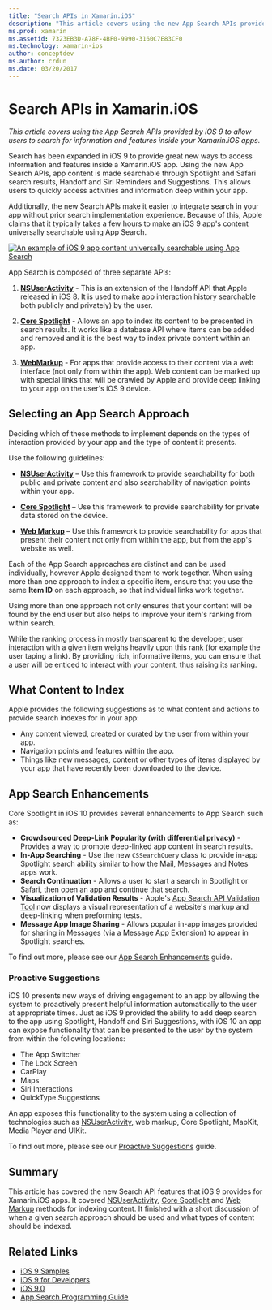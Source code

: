 ```yaml
---
title: "Search APIs in Xamarin.iOS"
description: "This article covers using the new App Search APIs provided by iOS 9 to allow users to search for information and features inside your Xamarin.iOS apps."
ms.prod: xamarin
ms.assetid: 7323EB3D-A78F-4BF0-9990-3160C7E83CF0
ms.technology: xamarin-ios
author: conceptdev
ms.author: crdun
ms.date: 03/20/2017
---
```


# Search APIs in Xamarin.iOS

_This article covers using the App Search APIs provided by iOS 9 to allow users to search for information and features inside your Xamarin.iOS apps._

Search has been expanded in iOS 9 to provide great new ways to access information
and features inside a Xamarin.iOS app. Using the new App Search APIs, app content
is made searchable through Spotlight and Safari search results, Handoff and Siri
Reminders and Suggestions. This allows users to quickly access activities and
information deep within your app.

Additionally, the new Search APIs make it easier to integrate search in your app
without prior search implementation experience. Because of this, Apple claims
that it typically takes a few hours to make an iOS 9 app's content universally
searchable using App Search.

[![An example of iOS 9 app content universally searchable using App Search](images/intro01.png)](images/intro01.png#lightbox)

App Search is composed of three separate APIs:

1. [**NSUserActivity**](nsuseractivity.md) - This is an extension of the Handoff API that Apple
    released in iOS 8. It is used to make app interaction history searchable
    both publicly and privately) by the user.

2. [**Core Spotlight**](corespotlight.md) - Allows an app to index its content to be presented in
    search results. It works like a database API where items can be added and
    removed and it is the best way to index private content within an app.

3. [**WebMarkup**](web-markup.md) - For apps that provide access to their content via a web
    interface (not only from within the app). Web content can be marked up with
    special links that will be crawled by Apple and provide deep linking to your
    app on the user's iOS 9 device.

## Selecting an App Search Approach

Deciding which of these methods to implement depends on the types of interaction
provided by your app and the type of content it presents.

Use the following guidelines:

- [**NSUserActivity**](nsuseractivity.md) – Use this framework to provide searchability for both
  public and private content and also searchability of navigation points within your app.

- [**Core Spotlight**](corespotlight.md) – Use this framework to provide
  searchability for private data stored on the device.

- [**Web Markup**](web-markup.md) – Use this framework to provide searchability for apps that present
  their content not only from within the app, but from the app's website as well.

Each of the App Search approaches are distinct and can be used individually,
however Apple designed them to work together. When using more than one approach
to index a specific item, ensure that you use the same **Item ID** on each approach,
so that individual links work together.

Using more than one approach not only ensures that your content will be found by
the end user but also helps to improve your item's ranking from within search.

While the ranking process in mostly transparent to the developer, user interaction
with a given item weighs heavily upon this rank (for example the user taping a link).
By providing rich, informative items, you can ensure that a user will be enticed to
interact with your content, thus raising its ranking.

## What Content to Index

Apple provides the following suggestions as to what content and actions to provide
search indexes for in your app:

- Any content viewed, created or curated by the user from within your app.
- Navigation points and features within the app.
- Things like new messages, content or other types of items displayed by your app that
have recently been downloaded to the device.

## App Search Enhancements

Core Spotlight in iOS 10 provides several enhancements to App Search such as:

- **Crowdsourced Deep-Link Popularity (with differential privacy)** - Provides a way to promote deep-linked app content in search results.
- **In-App Searching** - Use the new `CSSearchQuery` class to provide in-app Spotlight search ability similar to how the Mail, Messages and Notes apps work.
- **Search Continuation** - Allows a user to start a search in Spotlight or Safari, then open an app and continue that search.
- **Visualization of Validation Results** - Apple's [App Search API Validation Tool](https://search.developer.apple.com/appsearch-validation-tool) now displays a visual representation of a website's markup and deep-linking when preforming tests.
- **Message App Image Sharing** - Allows popular in-app images provided for sharing in Messages (via a Message App Extension) to appear in Spotlight searches.

To find out more, please see our [App Search Enhancements](~/ios/platform/search/app-search-enhancements.md) guide.

### Proactive Suggestions

iOS 10 presents new ways of driving engagement to an app by allowing the system to proactively present helpful information automatically to the user at appropriate times. Just as iOS 9 provided the ability to add deep search to the app using Spotlight, Handoff and Siri Suggestions, with iOS 10 an app can expose functionality that can be presented to the user by the system from within the following locations:

- The App Switcher
- The Lock Screen
- CarPlay
- Maps
- Siri Interactions
- QuickType Suggestions 

An app exposes this functionality to the system using a collection of technologies such as [NSUserActivity](xref:Foundation.NSUserActivity), web markup, Core Spotlight, MapKit, Media Player and UIKit.

To find out more, please see our [Proactive Suggestions](~/ios/platform/search/proactive-suggestions.md) guide.

## Summary

This article has covered the new Search API features that iOS 9 provides for
Xamarin.iOS apps. It covered [NSUserActivity](nsuseractivity.md), [Core Spotlight](corespotlight.md)
and [Web Markup](web-markup.md) methods for indexing content. It finished with a short discussion
of when a given search approach should be used and what types of content should be indexed.

## Related Links

- [iOS 9 Samples](https://docs.microsoft.com/samples/browse/?products=xamarin&term=Xamarin.iOS+iOS9)
- [iOS 9 for Developers](https://developer.apple.com/ios/pre-release/)
- [iOS 9.0](https://developer.apple.com/library/prerelease/ios/releasenotes/General/WhatsNewIniOS/Articles/iOS9.html)
- [App Search Programming Guide](https://developer.apple.com/library/prerelease/ios/documentation/General/Conceptual/AppSearch/index.html#//apple_ref/doc/uid/TP40016308)
